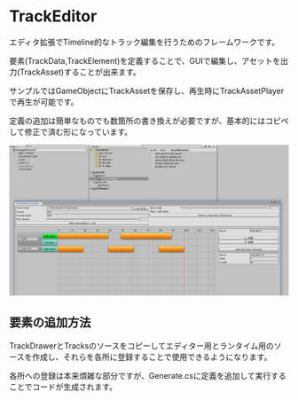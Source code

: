 # TrackEditor

エディタ拡張でTimeline的なトラック編集を行うためのフレームワークです。

要素(TrackData,TrackElement)を定義することで、GUIで編集し、アセットを出力(TrackAsset)することが出来ます。

サンプルではGameObjectにTrackAssetを保存し、再生時にTrackAssetPlayerで再生が可能です。

定義の追加は簡単なものでも数箇所の書き換えが必要ですが、基本的にはコピペして修正で済む形になっています。


![エディタ画面](Images/TrackEditor.png "エディタ画面")


## 要素の追加方法

TrackDrawerとTracksのソースをコピーしてエディター用とランタイム用のソースを作成し、それらを各所に登録することで使用できるようになります。

各所への登録は本来煩雑な部分ですが、Generate.csに定義を追加して実行することでコードが生成されます。

